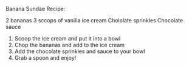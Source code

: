 Banana Sundae Recipe:

2 bananas
3 sccops of vanilla ice cream
Chololate sprinkles
Chocolate sauce

1. Scoop the ice cream and put it into a bowl
2. Chop the bananas and add to the ice cream
3. Add the chocolate sprinkles and sauce to your bowl
4. Grab a spoon and enjoy!
